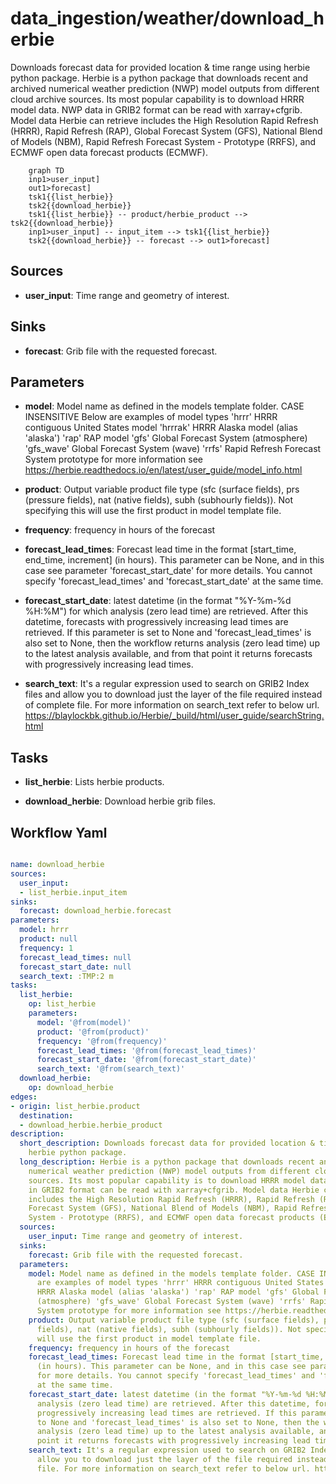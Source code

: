 # data_ingestion/weather/download_herbie

Downloads forecast data for provided location & time range using herbie python package. Herbie is a python package that downloads recent and archived numerical weather prediction (NWP) model outputs from different cloud archive sources. Its most popular capability is to download HRRR model data. NWP data in GRIB2 format can be read with xarray+cfgrib. Model data Herbie can retrieve includes the High Resolution Rapid Refresh (HRRR), Rapid Refresh (RAP), Global Forecast System (GFS), National Blend of Models (NBM), Rapid Refresh Forecast System - Prototype (RRFS), and ECMWF open data forecast products (ECMWF).

```{mermaid}
    graph TD
    inp1>user_input]
    out1>forecast]
    tsk1{{list_herbie}}
    tsk2{{download_herbie}}
    tsk1{{list_herbie}} -- product/herbie_product --> tsk2{{download_herbie}}
    inp1>user_input] -- input_item --> tsk1{{list_herbie}}
    tsk2{{download_herbie}} -- forecast --> out1>forecast]
```

## Sources

- **user_input**: Time range and geometry of interest.

## Sinks

- **forecast**: Grib file with the requested forecast.

## Parameters

- **model**: Model name as defined in the models template folder. CASE INSENSITIVE Below are examples of model types 'hrrr' HRRR contiguous United States model 'hrrrak' HRRR Alaska model (alias 'alaska') 'rap' RAP model 'gfs' Global Forecast System (atmosphere) 'gfs_wave' Global Forecast System (wave) 'rrfs' Rapid Refresh Forecast System prototype for more information see https://herbie.readthedocs.io/en/latest/user_guide/model_info.html

- **product**: Output variable product file type (sfc (surface fields), prs (pressure fields), nat (native fields), subh (subhourly fields)). Not specifying this will use the first product in model template file.

- **frequency**: frequency in hours of the forecast

- **forecast_lead_times**: Forecast lead time in the format [start_time, end_time, increment] (in hours). This parameter can be None, and in this case see parameter 'forecast_start_date' for more details. You cannot specify 'forecast_lead_times' and 'forecast_start_date' at the same time.

- **forecast_start_date**: latest datetime (in the format "%Y-%m-%d %H:%M") for which analysis (zero lead time) are retrieved. After this datetime, forecasts with progressively increasing lead times are retrieved. If this parameter is set to None and 'forecast_lead_times' is also set to None, then the workflow returns analysis (zero lead time) up to the latest analysis available, and from that point it returns forecasts with progressively increasing lead times.

- **search_text**: It's a regular expression used to search on GRIB2 Index files and allow you to download just the layer of the file required instead of complete file. For more information on search_text refer to below url. https://blaylockbk.github.io/Herbie/_build/html/user_guide/searchString.html

## Tasks

- **list_herbie**: Lists herbie products.

- **download_herbie**: Download herbie grib files.

## Workflow Yaml

```yaml

name: download_herbie
sources:
  user_input:
  - list_herbie.input_item
sinks:
  forecast: download_herbie.forecast
parameters:
  model: hrrr
  product: null
  frequency: 1
  forecast_lead_times: null
  forecast_start_date: null
  search_text: :TMP:2 m
tasks:
  list_herbie:
    op: list_herbie
    parameters:
      model: '@from(model)'
      product: '@from(product)'
      frequency: '@from(frequency)'
      forecast_lead_times: '@from(forecast_lead_times)'
      forecast_start_date: '@from(forecast_start_date)'
      search_text: '@from(search_text)'
  download_herbie:
    op: download_herbie
edges:
- origin: list_herbie.product
  destination:
  - download_herbie.herbie_product
description:
  short_description: Downloads forecast data for provided location & time range using
    herbie python package.
  long_description: Herbie is a python package that downloads recent and archived
    numerical weather prediction (NWP) model outputs from different cloud archive
    sources. Its most popular capability is to download HRRR model data. NWP data
    in GRIB2 format can be read with xarray+cfgrib. Model data Herbie can retrieve
    includes the High Resolution Rapid Refresh (HRRR), Rapid Refresh (RAP), Global
    Forecast System (GFS), National Blend of Models (NBM), Rapid Refresh Forecast
    System - Prototype (RRFS), and ECMWF open data forecast products (ECMWF).
  sources:
    user_input: Time range and geometry of interest.
  sinks:
    forecast: Grib file with the requested forecast.
  parameters:
    model: Model name as defined in the models template folder. CASE INSENSITIVE Below
      are examples of model types 'hrrr' HRRR contiguous United States model 'hrrrak'
      HRRR Alaska model (alias 'alaska') 'rap' RAP model 'gfs' Global Forecast System
      (atmosphere) 'gfs_wave' Global Forecast System (wave) 'rrfs' Rapid Refresh Forecast
      System prototype for more information see https://herbie.readthedocs.io/en/latest/user_guide/model_info.html
    product: Output variable product file type (sfc (surface fields), prs (pressure
      fields), nat (native fields), subh (subhourly fields)). Not specifying this
      will use the first product in model template file.
    frequency: frequency in hours of the forecast
    forecast_lead_times: Forecast lead time in the format [start_time, end_time, increment]
      (in hours). This parameter can be None, and in this case see parameter 'forecast_start_date'
      for more details. You cannot specify 'forecast_lead_times' and 'forecast_start_date'
      at the same time.
    forecast_start_date: latest datetime (in the format "%Y-%m-%d %H:%M") for which
      analysis (zero lead time) are retrieved. After this datetime, forecasts with
      progressively increasing lead times are retrieved. If this parameter is set
      to None and 'forecast_lead_times' is also set to None, then the workflow returns
      analysis (zero lead time) up to the latest analysis available, and from that
      point it returns forecasts with progressively increasing lead times.
    search_text: It's a regular expression used to search on GRIB2 Index files and
      allow you to download just the layer of the file required instead of complete
      file. For more information on search_text refer to below url. https://blaylockbk.github.io/Herbie/_build/html/user_guide/searchString.html


```